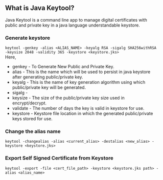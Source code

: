 ## What is Java Keytool?
Java Keytool is a command line app to manage digital certificates with public and private key in a java language understandable keystore.

### Generate keystore
`keytool -genkey -alias <ALIAS_NAME> -keyalg RSA -sigalg SHA256withRSA -keysize 2048 -validity 365 -keystore <keystore.jks>`  
Here, 
* genkey - To Generate New Public and Private Key.
* alias - This is the name which will be used to persist in java keystore after generating public/private key. 
* keyalg - This is the name of key generation algorithm using which public/private key will be generated.
* sigalg - 
* keysize - The size of the public/private key size used in encrypt/decrypt. 
* validate - The number of days the key is valid in keystore for use.
* keystore - Keystore file location in which the generated public/private keys stored for use.

### Change the alias name
`keytool -changealias -alias <current_alias> -destalias <new_alias> -keystore <keystore.jks>`

### Export Self Signed Certificate from Keystore
`keytool -export -file <cert_file_path> -keystore <keystore.jks path> -alias <alias_name>`